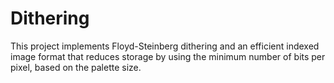 # Dithering

This project implements Floyd-Steinberg dithering and an efficient indexed image format that reduces storage by using the minimum number of bits per pixel, based on the palette size.
